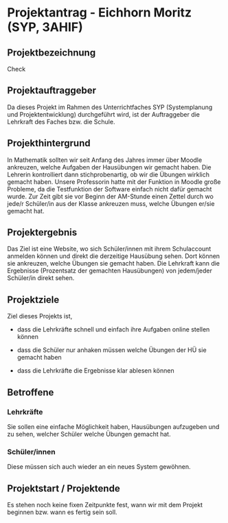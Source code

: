 # Projektantrag - Eichhorn Moritz (SYP, 3AHIF)

## Projektbezeichnung

Check

## Projektauftraggeber

Da dieses Projekt im Rahmen des Unterrichtfaches SYP (Systemplanung und Projektentwicklung) durchgeführt wird, ist der Auftraggeber die Lehrkraft des Faches bzw. die Schule.

## Projekthintergrund

In Mathematik sollten wir seit Anfang des Jahres immer über Moodle ankreuzen, welche Aufgaben der Hausübungen wir gemacht haben. Die Lehrerin kontrolliert dann stichprobenartig, ob wir die Übungen wirklich gemacht haben. Unsere Professorin hatte mit der Funktion in Moodle große Probleme, da die Testfunktion der Software einfach nicht dafür gemacht wurde. Zur Zeit gibt sie vor Beginn der AM-Stunde einen Zettel durch wo jede/r Schüler/in aus der Klasse ankreuzen muss, welche Übungen er/sie gemacht hat.

## Projektergebnis

Das Ziel ist eine Website, wo sich Schüler/innen mit ihrem Schulaccount anmelden können und direkt die derzeitige Hausübung sehen. Dort können sie ankreuzen, welche Übungen sie gemacht haben. Die Lehrkraft kann die Ergebnisse (Prozentsatz der gemachten Hausübungen) von jedem/jeder Schüler/in direkt sehen.

## Projektziele

Ziel dieses Projekts ist,

* dass die Lehrkräfte schnell und einfach ihre Aufgaben online stellen können

* dass die Schüler nur anhaken müssen welche Übungen der HÜ sie gemacht haben

* dass die Lehrkräfte die Ergebnisse klar ablesen können

## Betroffene

### Lehrkräfte

Sie sollen eine einfache Möglichkeit haben, Hausübungen aufzugeben und zu sehen, welcher Schüler welche Übungen gemacht hat.

### Schüler/innen

Diese müssen sich auch wieder an ein neues System gewöhnen.

## Projektstart / Projektende

Es stehen noch keine fixen Zeitpunkte fest, wann wir mit dem Projekt beginnen bzw. wann es fertig sein soll.

